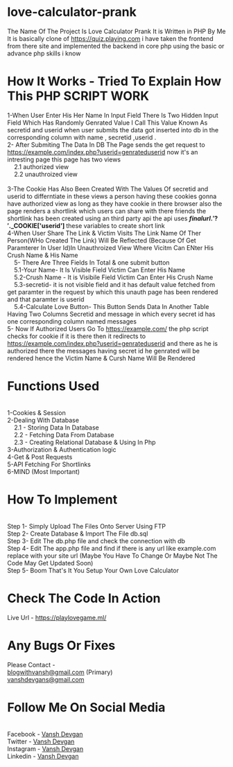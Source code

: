 # love-calculator-prank
The Name Of The Project Is Love Calculator Prank It is Written in PHP By Me It is basically clone of https://quiz.playing.com i have taken the frontend from there site and implemented the backend in core php using the basic or advance php skills i know 
# How It Works - Tried To Explain How This PHP SCRIPT WORK 
1-When User Enter His Her Name In Input Field There Is Two Hidden Input Field Which Has Randomly Genrated Value I Call This Value Known As secretid and userid when user submits  the data got inserted into db in the corresponding column with name , secretid ,userid .<br/>
2- After Submiting The Data In DB The Page sends the get request to https://example.com/index.php?userid=genrateduserid now it's an intresting page this page has two views 
  <br/>&nbsp;&nbsp;&nbsp;&nbsp;2.1 authorized view 
  <br/>&nbsp;&nbsp;&nbsp;&nbsp;2.2 unauthroized view<br/>
<br/>3-The Cookie Has Also Been Created With The Values Of secretid and userid to differntiate in these views a person having these cookies gonna have authorized view as long as they have cookie in there browser also the page renders a shortlink which users can share with there friends the shortlink has been created using an third party api the api uses <b>$finalurl.'?'.$_COOKIE['userid'] </b>these variables to create short link 
<br/>4-When User Share The Link & Victim Visits The Link Name Of Ther Person(WHo Created The Link) Will Be Reflected (Because Of Get Paramterer In User Id)In Unauthroized View Where Vicitm Can ENter His Crush Name & His Name 
<br/>&nbsp;&nbsp;&nbsp;&nbsp;5- There Are Three Fields In Total  & one submit button
  <br/>&nbsp;&nbsp;&nbsp;&nbsp;5.1-Your Name- It Is Visible Field Victim Can Enter His Name
  <br/>&nbsp;&nbsp;&nbsp;&nbsp;5.2-Crush Name - It is Visibile Field Victim Can Enter His Crush Name
  <br/>&nbsp;&nbsp;&nbsp;&nbsp;5.3-secretid- it is not visible field and it has default value fetched from get paramter in the request by which this unauth page has been rendered and that paramter is userid 
  <br/>&nbsp;&nbsp;&nbsp;&nbsp;5.4-Calculate Love Button- This Button Sends Data In Another Table Having Two Columns Secretid and message in which every secret id has one corresponding column named messages
<br/>5- Now If Authorized Users Go To https://example.com/ the php script checks for cookie if it is there then it redirects to https://example.com/index.php?userid=genrateduserid and there as he is authorized there the messages having secret id he genrated will be rendered hence the Victim Name & Cursh Name Will Be Rendered 
# Functions Used
<br/>1-Cookies & Session
<br/>2-Dealing With Database 
  <br/>&nbsp;&nbsp;&nbsp;&nbsp;2.1 - Storing Data In Database
  <br/>&nbsp;&nbsp;&nbsp;&nbsp;2.2 - Fetching Data From Database
  <br/>&nbsp;&nbsp;&nbsp;&nbsp;2.3 - Creating Relational Database & Using In Php
<br/>3-Authorization & Authentication logic 
<br/>4-Get & Post Requests
<br/>5-API Fetching For Shortlinks
<br/>6-MIND (Most Important)
# How To Implement
<br/>Step 1- Simply Upload The Files Onto Server Using FTP 
<br/>Step 2- Create Database & Import The File db.sql 
<br/>Step 3- Edit The db.php file and check the connection with db
<br/>Step 4- Edit The app.php file and find if there is any url like example.com replace with your site url (Maybe You Have To Change Or Maybe Not The Code May Get Updated Soon)
<br/>Step 5- Boom That's It You Setup Your Own Love Calculator 
# Check The Code In Action 
Live Url - https://playlovegame.ml/
# Any Bugs Or Fixes 
Please Contact - <br>blogwithvansh@gmail.com (Primary)
<br> vanshdevgans@gmail.com 
# Follow Me On Social Media
<br> Facebook - <a href='https://www.facebook.com/vanshdevgan0221'>Vansh Devgan</a>
<br> Twitter - <a href='https://www.twitter.com/vanshdevgans'>Vansh Devgan</a>
<br> Instagram - <a href='www.instagram.com/vanshdevgan'>Vansh Devgan</a>
<br> Linkedin - <a href='https://www.linkedin.com/in/vanshdevgan/'>Vansh Devgan</a>
